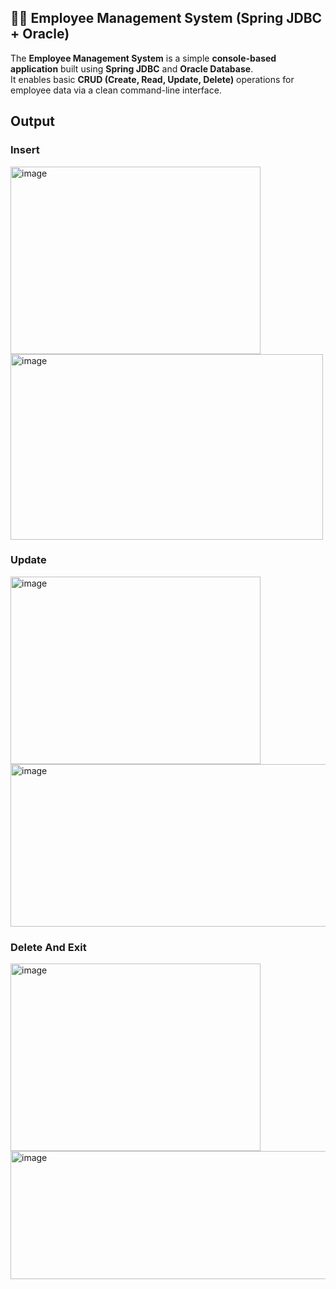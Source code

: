 <h2>👩‍💼 Employee Management System (Spring JDBC + Oracle)</h2>

The **Employee Management System** is a simple **console-based application** built using **Spring JDBC** and **Oracle Database**.  
It enables basic **CRUD (Create, Read, Update, Delete)** operations for employee data via a clean command-line interface.
<h2>Output</h2>
<h3>Insert</h3>
<img width="400px" height="300px" alt="image" src="https://github.com/user-attachments/assets/3c11052b-4e3d-4350-a54c-a201b9d7258d" />
<img width="500" height="297" alt="image" src="https://github.com/user-attachments/assets/0a73eb16-2696-4b69-9167-a23d98e62164" />
<h3>Update</h3>
<img width="400" height="300" alt="image" src="https://github.com/user-attachments/assets/6b8e760d-0dca-4761-9dbf-2d89d9e90445" />
<img width="548" height="260" alt="image" src="https://github.com/user-attachments/assets/d6a6174e-e2b0-4cbd-84bf-47dbb3717d53" />
<h3>Delete And Exit</h3>
<img width="400" height="300" alt="image" src="https://github.com/user-attachments/assets/efa16efa-61ad-446a-9d97-d5284704230e" />
<img width="560" height="205" alt="image" src="https://github.com/user-attachments/assets/bb86eef7-c183-4af6-822d-d53bda8125ba" />


